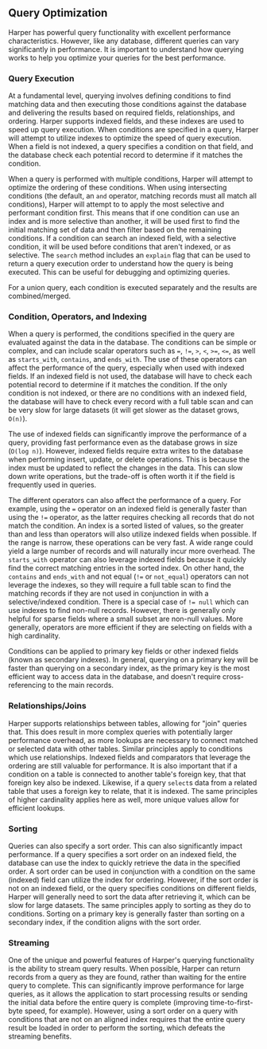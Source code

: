 ## Query Optimization

Harper has powerful query functionality with excellent performance characteristics. However, like any database, different queries can vary significantly in performance. It is important to understand how querying works to help you optimize your queries for the best performance.

### Query Execution

At a fundamental level, querying involves defining conditions to find matching data and then executing those conditions against the database and delivering the results based on required fields, relationships, and ordering. Harper supports indexed fields, and these indexes are used to speed up query execution. When conditions are specified in a query, Harper will attempt to utilize indexes to optimize the speed of query execution. When a field is not indexed, a query specifies a condition on that field, and the database check each potential record to determine if it matches the condition.

When a query is performed with multiple conditions, Harper will attempt to optimize the ordering of these conditions. When using intersecting conditions (the default, an `and` operator, matching records must all match all conditions), Harper will attempt to to apply the most selective and performant condition first. This means that if one condition can use an index and is more selective than another, it will be used first to find the initial matching set of data and then filter based on the remaining conditions. If a condition can search an indexed field, with a selective condition, it will be used before conditions that aren't indexed, or as selective. The `search` method includes an `explain` flag that can be used to return a query execution order to understand how the query is being executed. This can be useful for debugging and optimizing queries.

For a union query, each condition is executed separately and the results are combined/merged.

### Condition, Operators, and Indexing

When a query is performed, the conditions specified in the query are evaluated against the data in the database. The conditions can be simple or complex, and can include scalar operators such as `=`, `!=`, `>`, `<`, `>=`, `<=`, as well as `starts_with`, `contains`, and `ends_with`. The use of these operators can affect the performance of the query, especially when used with indexed fields. If an indexed field is not used, the database will have to check each potential record to determine if it matches the condition. If the only condition is not indexed, or there are no conditions with an indexed field, the database will have to check every record with a full table scan and can be very slow for large datasets (it will get slower as the dataset grows, `O(n)`).

The use of indexed fields can significantly improve the performance of a query, providing fast performance even as the database grows in size (`O(log n)`). However, indexed fields require extra writes to the database when performing insert, update, or delete operations. This is because the index must be updated to reflect the changes in the data. This can slow down write operations, but the trade-off is often worth it if the field is frequently used in queries.

The different operators can also affect the performance of a query. For example, using the `=` operator on an indexed field is generally faster than using the `!=` operator, as the latter requires checking all records that do not match the condition. An index is a sorted listed of values, so the greater than and less than operators will also utilize indexed fields when possible. If the range is narrow, these operations can be very fast. A wide range could yield a large number of records and will naturally incur more overhead. The `starts_with` operator can also leverage indexed fields because it quickly find the correct matching entries in the sorted index. On other hand, the `contains` and `ends_with` and not equal (`!=` or `not_equal`) operators can not leverage the indexes, so they will require a full table scan to find the matching records if they are not used in conjunction in with a selective/indexed condition. There is a special case of `!= null` which can use indexes to find non-null records. However, there is generally only helpful for sparse fields where a small subset are non-null values. More generally, operators are more efficient if they are selecting on fields with a high cardinality.

Conditions can be applied to primary key fields or other indexed fields (known as secondary indexes). In general, querying on a primary key will be faster than querying on a secondary index, as the primary key is the most efficient way to access data in the database, and doesn't require cross-referencing to the main records.

### Relationships/Joins

Harper supports relationships between tables, allowing for "join" queries that. This does result in more complex queries with potentially larger performance overhead, as more lookups are necessary to connect matched or selected data with other tables. Similar principles apply to conditions which use relationships. Indexed fields and comparators that leverage the ordering are still valuable for performance. It is also important that if a condition on a table is connected to another table's foreign key, that that foreign key also be indexed. Likewise, if a query `select`s data from a related table that uses a foreign key to relate, that it is indexed. The same principles of higher cardinality applies here as well, more unique values allow for efficient lookups.

### Sorting

Queries can also specify a sort order. This can also significantly impact performance. If a query specifies a sort order on an indexed field, the database can use the index to quickly retrieve the data in the specified order. A sort order can be used in conjunction with a condition on the same (indexed) field can utilize the index for ordering. However, if the sort order is not on an indexed field, or the query specifies conditions on different fields, Harper will generally need to sort the data after retrieving it, which can be slow for large datasets. The same principles apply to sorting as they do to conditions. Sorting on a primary key is generally faster than sorting on a secondary index, if the condition aligns with the sort order.

### Streaming

One of the unique and powerful features of Harper's querying functionality is the ability to stream query results. When possible, Harper can return records from a query as they are found, rather than waiting for the entire query to complete. This can significantly improve performance for large queries, as it allows the application to start processing results or sending the initial data before the entire query is complete (improving time-to-first-byte speed, for example). However, using a sort order on a query with conditions that are not on an aligned index requires that the entire query result be loaded in order to perform the sorting, which defeats the streaming benefits.

